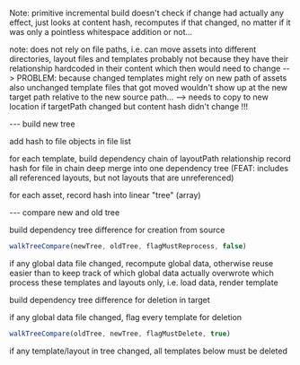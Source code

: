 Note: primitive incremental build
doesn't check if change had actually any effect, just looks at content hash, recomputes if that changed, no matter if it was only a pointless whitespace addition or not...

note: does not rely on file paths, i.e. can move assets into different directories, layout files and templates probably not because they have their relationship hardcoded in their content which then would need to change
--> PROBLEM: because changed templates might rely on new path of assets
            also unchanged template files that got moved wouldn't show up at the new target path relative to the new source path...
--> needs to copy to new location if targetPath changed but content hash didn't change !!!

--- build new tree

add hash to file objects in file list

for each template, build dependency chain of layoutPath relationship
record hash for file in chain
deep merge into one dependency tree
(FEAT: includes all referenced layouts, but not layouts that are unreferenced)

for each asset, record hash into linear "tree" (array)

--- compare new and old tree

build dependency tree difference for creation from source

```js
walkTreeCompare(newTree, oldTree, flagMustReprocess, false)
```

if any global data file changed, recompute global data, otherwise reuse
  easier than to keep track of which global data actually overwrote which
process these templates and layouts only, i.e. load data, render template


build dependency tree difference for deletion in target

if any global data file changed, flag every template for deletion

```js
walkTreeCompare(oldTree, newTree, flagMustDelete, true)
```

if any template/layout in tree changed, all templates below must be deleted